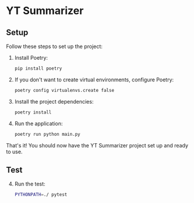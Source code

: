# YT Summarizer

## Setup

Follow these steps to set up the project:

1. Install Poetry:
    ```sh
    pip install poetry
    ```

2. If you don't want to create virtual environments, configure Poetry:
    ```sh
    poetry config virtualenvs.create false
    ```

3. Install the project dependencies:
    ```sh
    poetry install
    ```

4. Run the application:
    ```sh
    poetry run python main.py
    ```

That's it! You should now have the YT Summarizer project set up and ready to use.

## Test

4. Run the test:
    ```sh
    PYTHONPATH=./ pytest
    ```
